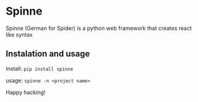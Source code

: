 # Spinne
Spinne (German for Spider) is a python web framework that creates react like syntax

## Instalation and usage
Install:
```pip install spinne```

usage:
```spinne -n <project name>```

Happy hacking!
